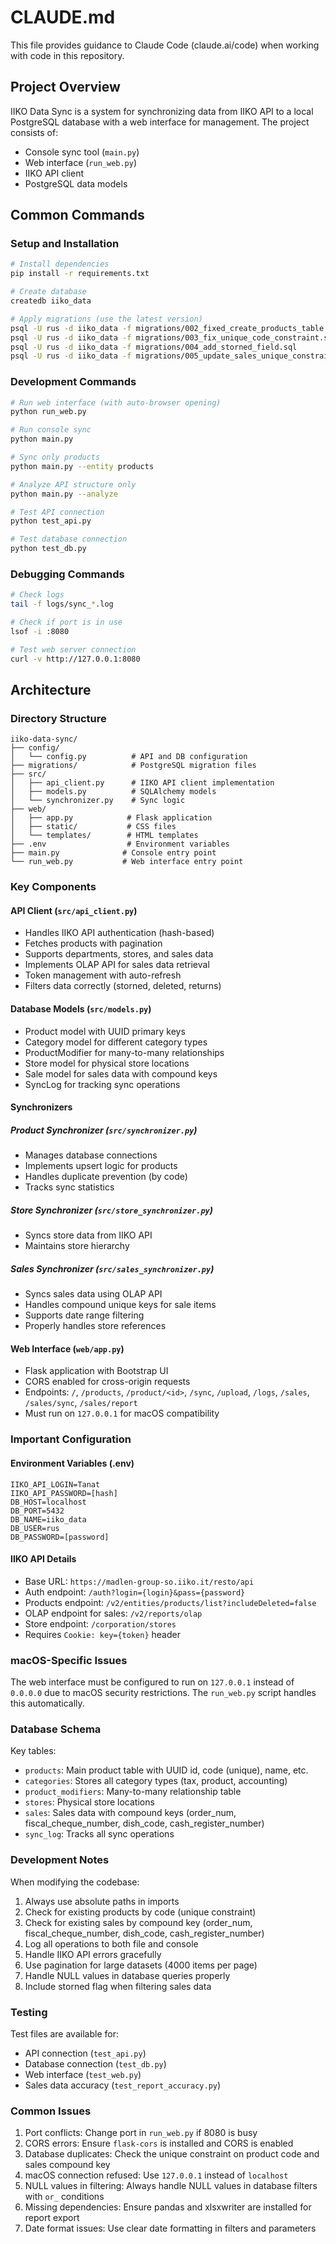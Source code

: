 # CLAUDE.md

This file provides guidance to Claude Code (claude.ai/code) when working with code in this repository.

## Project Overview

IIKO Data Sync is a system for synchronizing data from IIKO API to a local PostgreSQL database with a web interface for management. The project consists of:
- Console sync tool (`main.py`)
- Web interface (`run_web.py`)
- IIKO API client
- PostgreSQL data models

## Common Commands

### Setup and Installation
```bash
# Install dependencies
pip install -r requirements.txt

# Create database
createdb iiko_data

# Apply migrations (use the latest version)
psql -U rus -d iiko_data -f migrations/002_fixed_create_products_table.sql
psql -U rus -d iiko_data -f migrations/003_fix_unique_code_constraint.sql
psql -U rus -d iiko_data -f migrations/004_add_storned_field.sql
psql -U rus -d iiko_data -f migrations/005_update_sales_unique_constraint.sql
```

### Development Commands
```bash
# Run web interface (with auto-browser opening)
python run_web.py

# Run console sync
python main.py

# Sync only products
python main.py --entity products

# Analyze API structure only
python main.py --analyze

# Test API connection
python test_api.py

# Test database connection
python test_db.py
```

### Debugging Commands
```bash
# Check logs
tail -f logs/sync_*.log

# Check if port is in use
lsof -i :8080

# Test web server connection
curl -v http://127.0.0.1:8080
```

## Architecture

### Directory Structure
```
iiko-data-sync/
├── config/
│   └── config.py          # API and DB configuration
├── migrations/            # PostgreSQL migration files
├── src/
│   ├── api_client.py      # IIKO API client implementation
│   ├── models.py          # SQLAlchemy models
│   └── synchronizer.py    # Sync logic
├── web/
│   ├── app.py            # Flask application
│   ├── static/           # CSS files
│   └── templates/        # HTML templates
├── .env                  # Environment variables
├── main.py              # Console entry point
└── run_web.py           # Web interface entry point
```

### Key Components

#### API Client (`src/api_client.py`)
- Handles IIKO API authentication (hash-based)
- Fetches products with pagination
- Supports departments, stores, and sales data
- Implements OLAP API for sales data retrieval
- Token management with auto-refresh
- Filters data correctly (storned, deleted, returns)

#### Database Models (`src/models.py`)
- Product model with UUID primary keys
- Category model for different category types
- ProductModifier for many-to-many relationships
- Store model for physical store locations
- Sale model for sales data with compound keys
- SyncLog for tracking sync operations

#### Synchronizers
##### Product Synchronizer (`src/synchronizer.py`)
- Manages database connections
- Implements upsert logic for products
- Handles duplicate prevention (by code)
- Tracks sync statistics

##### Store Synchronizer (`src/store_synchronizer.py`)
- Syncs store data from IIKO API
- Maintains store hierarchy

##### Sales Synchronizer (`src/sales_synchronizer.py`) 
- Syncs sales data using OLAP API
- Handles compound unique keys for sale items
- Supports date range filtering
- Properly handles store references

#### Web Interface (`web/app.py`)
- Flask application with Bootstrap UI
- CORS enabled for cross-origin requests
- Endpoints: `/`, `/products`, `/product/<id>`, `/sync`, `/upload`, `/logs`, `/sales`, `/sales/sync`, `/sales/report`
- Must run on `127.0.0.1` for macOS compatibility

### Important Configuration

#### Environment Variables (.env)
```
IIKO_API_LOGIN=Tanat
IIKO_API_PASSWORD=[hash]
DB_HOST=localhost
DB_PORT=5432
DB_NAME=iiko_data
DB_USER=rus
DB_PASSWORD=[password]
```

#### IIKO API Details
- Base URL: `https://madlen-group-so.iiko.it/resto/api`
- Auth endpoint: `/auth?login={login}&pass={password}`
- Products endpoint: `/v2/entities/products/list?includeDeleted=false`
- OLAP endpoint for sales: `/v2/reports/olap`
- Store endpoint: `/corporation/stores`
- Requires `Cookie: key={token}` header

### macOS-Specific Issues

The web interface must be configured to run on `127.0.0.1` instead of `0.0.0.0` due to macOS security restrictions. The `run_web.py` script handles this automatically.

### Database Schema

Key tables:
- `products`: Main product table with UUID id, code (unique), name, etc.
- `categories`: Stores all category types (tax, product, accounting)
- `product_modifiers`: Many-to-many relationship table
- `stores`: Physical store locations
- `sales`: Sales data with compound keys (order_num, fiscal_cheque_number, dish_code, cash_register_number)
- `sync_log`: Tracks all sync operations

### Development Notes

When modifying the codebase:
1. Always use absolute paths in imports
2. Check for existing products by code (unique constraint)
3. Check for existing sales by compound key (order_num, fiscal_cheque_number, dish_code, cash_register_number)
4. Log all operations to both file and console
5. Handle IIKO API errors gracefully
6. Use pagination for large datasets (4000 items per page)
7. Handle NULL values in database queries properly
8. Include storned flag when filtering sales data

### Testing

Test files are available for:
- API connection (`test_api.py`)
- Database connection (`test_db.py`)
- Web interface (`test_web.py`)
- Sales data accuracy (`test_report_accuracy.py`)

### Common Issues

1. Port conflicts: Change port in `run_web.py` if 8080 is busy
2. CORS errors: Ensure `flask-cors` is installed and CORS is enabled
3. Database duplicates: Check the unique constraint on product code and sales compound key
4. macOS connection refused: Use `127.0.0.1` instead of `localhost`
5. NULL values in filtering: Always handle NULL values in database filters with `or_` conditions
6. Missing dependencies: Ensure pandas and xlsxwriter are installed for report export
7. Date format issues: Use clear date formatting in filters and parameters